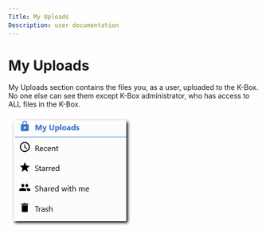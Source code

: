 ```yaml
---
Title: My Uploads
Description: user documentation
---
```

# My Uploads

My Uploads section contains the files you, as a user, uploaded to the K-Box. No one else can see them except K-Box administrator, who has access to ALL files in the K-Box. 

![personal section](./images/personal.png)

